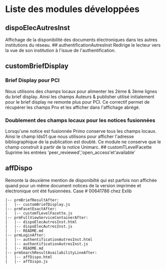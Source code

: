 # Liste des modules développées
## dispoElecAutresInst
Affichage de la disponibilité des documents électroniques dans les autres institutions du réseau.
## authentificationAutresInst
Redirige le lecteur vers la vue de son institution à l'issue de l'authentification.
## customBriefDisplay
### Brief Display pour PCI
Nous utilisons des champs locaux pour alimenter les 2ème & 3ème lignes du brief display. Ainsi les champs Auteurs & publisher utilisé initialement pour le brief display ne remonte plus pour PCI. Ce correctif permet de récupérer les champs Pnx et les afficher dans l'affichage abrégé.
### Doublement des champs locaux pour les notices fusionnées
Lorsqu'une notice est fusionnée Primo conserve tous les champs locaux. Ainsi le champ lds01 que nous utilisons pour afficher l'adresse bibliographique de la publication est doublé. Ce module ne conserve que le champ construit à partir de la notice Unimarc.
## customTLevelFacette
Suprime les entrées 'peer_reviewed','open_access'et'available'
## affDispo
Remonte la deuxième mention de disponibilté qui est parfois non affichée quand pour un même document notices de la version imprimée et électronique ont été fusionnées. Case # 00641786 chez Exlib
 
```
|-- prmBriefResultAfter:
|   |-- customBriefDisplay.js
|-- prmFacetExactAfter:
|   |-- customTLevelFacette.js
|-- prmFullViewServiceContainerAfter:
|   |-- dispoElecAutresInst.html
|   |-- dispoElecAutresInst.js
|   |-- README.md
|-- prmLoginAfter:
|   |-- authentificationAutresInst.html
|   |-- authentificationAutresInst.js
|   |-- README.md
|-- prmSearchResultAvailabilityLineAfter:
|   |-- affDispo.html
|   |-- affDispo.js
```